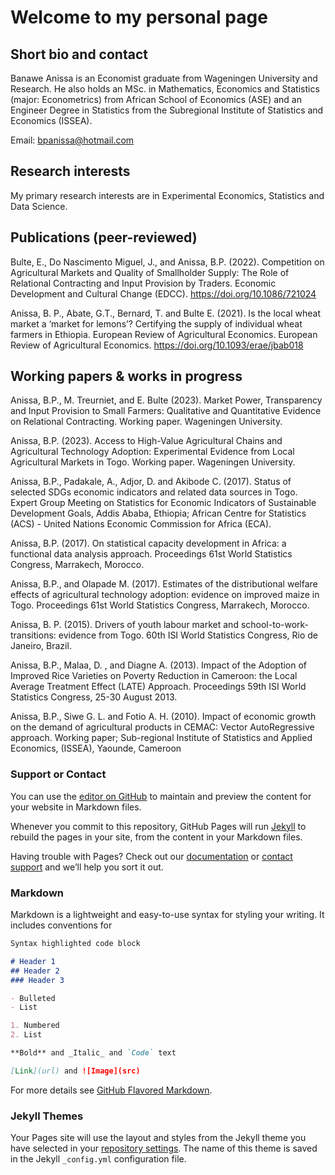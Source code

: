 # Welcome to my personal page

## Short bio and contact

Banawe Anissa is an Economist graduate from Wageningen University and Research. He also holds an MSc. in Mathematics, Economics and Statistics (major: Econometrics) from African School of Economics (ASE) and an Engineer Degree in Statistics from the Subregional Institute of Statistics and Economics (ISSEA). 

Email: bpanissa@hotmail.com

## Research interests
My primary research interests are in Experimental Economics, Statistics and Data Science.


## Publications (peer-reviewed)

  Bulte, E., Do Nascimento Miguel, J., and Anissa, B.P. (2022). Competition on Agricultural Markets and Quality of Smallholder Supply: The Role of Relational Contracting and Input Provision by Traders. Economic Development and Cultural Change (EDCC). https://doi.org/10.1086/721024   
  
  Anissa, B. P., Abate, G.T., Bernard, T. and Bulte E. (2021). Is the local wheat market a ‘market for lemons’? Certifying the supply of individual wheat farmers in Ethiopia. European Review of Agricultural Economics.  European Review of Agricultural Economics. https://doi.org/10.1093/erae/jbab018  
  
  
## Working papers & works in progress

  Anissa, B.P., M. Treurniet, and E. Bulte (2023). Market Power, Transparency and Input Provision to Small Farmers: Qualitative and Quantitative Evidence on Relational Contracting. Working paper. Wageningen University. 
  
  Anissa, B.P. (2023). Access to High-Value Agricultural Chains and Agricultural Technology Adoption: Experimental Evidence from Local Agricultural Markets in Togo. Working paper. Wageningen University.  
  
  Anissa, B.P., Padakale, A., Adjor,  D. and Akibode C. (2017). Status of selected SDGs economic indicators and related data sources in Togo. Expert Group Meeting on Statistics for Economic Indicators of Sustainable Development Goals, Addis Ababa, Ethiopia; African Centre for Statistics (ACS) - United Nations Economic Commission for Africa (ECA).
  
  Anissa, B.P. (2017). On statistical capacity development in Africa: a functional data analysis approach. Proceedings 61st World Statistics Congress, Marrakech, Morocco.
  
  Anissa, B.P., and Olapade M. (2017). Estimates of the distributional welfare effects of agricultural technology adoption: evidence on improved maize in Togo. Proceedings 61st World Statistics Congress, Marrakech, Morocco.
  
  Anissa, B. P. (2015). Drivers of youth labour market and school-to-work-transitions: evidence from Togo. 60th ISI World Statistics Congress, Rio de Janeiro, Brazil.

  Anissa, B.P., Malaa, D. , and Diagne A. (2013). Impact of the Adoption of Improved Rice Varieties on Poverty Reduction in Cameroon: the Local Average Treatment Effect (LATE) Approach. Proceedings 59th ISI World Statistics Congress, 25-30 August 2013. 

  Anissa, B.P., Siwe G. L. and  Fotio A. H. (2010). Impact of economic growth on the demand of agricultural products in CEMAC: Vector AutoRegressive approach. Working paper; Sub-regional Institute of Statistics and Applied Economics, (ISSEA), Yaounde, Cameroon 


### Support or Contact

You can use the [editor on GitHub](https://github.com/banawe/banawe.github.io/edit/master/README.md) to maintain and preview the content for your website in Markdown files.

Whenever you commit to this repository, GitHub Pages will run [Jekyll](https://jekyllrb.com/) to rebuild the pages in your site, from the content in your Markdown files.

Having trouble with Pages? Check out our [documentation](https://help.github.com/categories/github-pages-basics/) or [contact support](https://github.com/contact) and we’ll help you sort it out.

### Markdown

Markdown is a lightweight and easy-to-use syntax for styling your writing. It includes conventions for

```markdown
Syntax highlighted code block

# Header 1
## Header 2
### Header 3

- Bulleted
- List

1. Numbered
2. List

**Bold** and _Italic_ and `Code` text

[Link](url) and ![Image](src)

```

For more details see [GitHub Flavored Markdown](https://guides.github.com/features/mastering-markdown/).

### Jekyll Themes

Your Pages site will use the layout and styles from the Jekyll theme you have selected in your [repository settings](https://github.com/banawe/banawe.github.io/settings). The name of this theme is saved in the Jekyll `_config.yml` configuration file.

